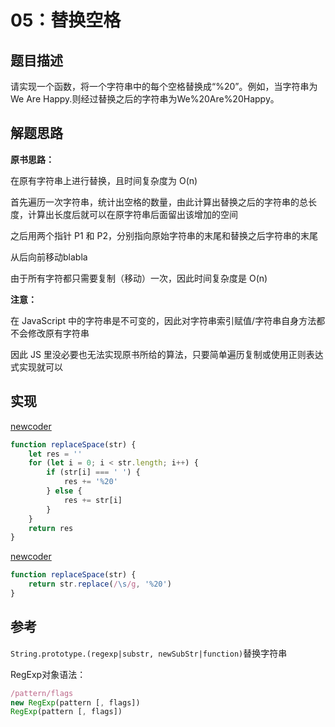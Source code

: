 

# 05：替换空格

## 题目描述

请实现一个函数，将一个字符串中的每个空格替换成“%20”。例如，当字符串为We Are Happy.则经过替换之后的字符串为We%20Are%20Happy。

## 解题思路

**原书思路：**

在原有字符串上进行替换，且时间复杂度为 O(n)

首先遍历一次字符串，统计出空格的数量，由此计算出替换之后的字符串的总长度，计算出长度后就可以在原字符串后面留出该增加的空间

之后用两个指针 P1 和 P2，分别指向原始字符串的末尾和替换之后字符串的末尾

从后向前移动blabla

由于所有字符都只需要复制（移动）一次，因此时间复杂度是 O(n)

**注意：**

在 JavaScript 中的字符串是不可变的，因此对字符串索引赋值/字符串自身方法都不会修改原有字符串

因此 JS 里没必要也无法实现原书所给的算法，只要简单遍历复制或使用正则表达式实现就可以

## 实现

[newcoder](https://www.nowcoder.com/profile/670097550/codeBookDetail?submissionId=61956910)

```javascript
function replaceSpace(str) {
    let res = ''
    for (let i = 0; i < str.length; i++) {
        if (str[i] === ' ') {
            res += '%20'
        } else {
            res += str[i]
        }
    }
    return res
}
```

[newcoder](https://www.nowcoder.com/profile/670097550/codeBookDetail?submissionId=61958483)

```javascript
function replaceSpace(str) {
    return str.replace(/\s/g, '%20')
}
```

## 参考

`String.prototype.(regexp|substr, newSubStr|function)`替换字符串

RegExp对象语法：

```javascript
/pattern/flags
new RegExp(pattern [, flags])
RegExp(pattern [, flags])
```